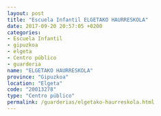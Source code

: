 ```yaml
---
layout: post
title: "Escuela Infantil ELGETAKO HAURRESKOLA"
date: 2017-09-20 20:57:05 +0200
categories:
- Escuela Infantil
- gipuzkoa
- elgeta
- Centro público
- guarderia
name: "ELGETAKO HAURRESKOLA"
province: "Gipuzkoa"
location: "Elgeta"
code: "20013278"
type: "Centro público"
permalink: /guarderias/elgetako-haurreskola.html
---
```

